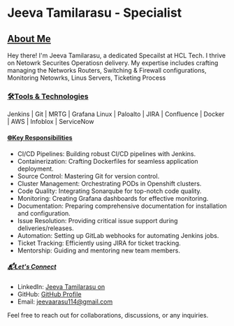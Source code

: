 # Jeeva Tamilarasu - Specialist 

## <u>About Me</u>
Hey there! I'm Jeeva Tamilarasu, a dedicated Specailst at HCL Tech. I thrive on Netowrk Securites Operatiosn delivery. My expertise includes crafting  managing the Networks Routers, Switching & Firewall configurations, Monitoring Netowrks, Linus Servers, Ticketing Process

### <u>🛠️Tools & Technologies</u>
Jenkins | Git | MRTG | Grafana
Linux | Paloalto | JIRA | Confluence | Docker |
AWS | Infoblox | ServiceNow

#### <u>🌐Key Responsibilities</u>
- CI/CD Pipelines: Building robust CI/CD pipelines with Jenkins.
- Containerization: Crafting Dockerfiles for seamless application deployment.
- Source Control: Mastering Git for version control.
- Cluster Management: Orchestrating PODs in Openshift clusters.
- Code Quality: Integrating Sonarqube for top-notch code quality.
- Monitoring: Creating Grafana dashboards for effective monitoring.
- Documentation: Preparing comprehensive documentation for installation and configuration.
- Issue Resolution: Providing critical issue support during deliveries/releases.
- Automation: Setting up GitLab webhooks for automating Jenkins jobs.
- Ticket Tracking: Efficiently using JIRA for ticket tracking.
- Mentorship: Guiding and mentoring new team members.

##### <u>📬Let's Connect</u>
- LinkedIn: [Jeeva Tamilarasu on](www.linkedin.com/in/mathigo119645arasu)
- GitHub: [GitHub Profile](https://github.com/JeevaArasu)
- Email: jeevaarasu114@gmail.com
  
Feel free to reach out for collaborations, discussions, or any inquiries.
